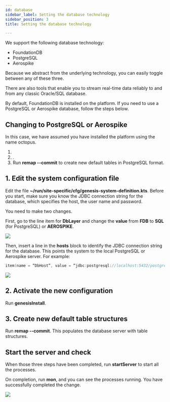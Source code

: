 ```yaml
---
id: database
sidebar_label: Setting the database technology
sidebar_position: 3
title: Setting the database technology

---
```

We support the following database technology:

* FoundationDB
* PostgreSQL
* Aerospike

Because we abstract from the underlying technology, you can easily toggle between any of these three.

There are also tools that enable you to stream real-time data reliably to and from any classic Oracle/SQL database.

<!--- ideally, link to DbtoGenesis here  --->

By default, FoundationDB is installed on the platform. If you need to use a PostgreSQL or Aerospike database, follow the steps below.

## Changing to PostgreSQL or Aerospike

In this case, we have assumed you have installed the platform using the name octopus.

1. 
2. .
3. Run **remap --commit** to create new default tables in PostgreSQL format.

## 1. Edit the system configuration file

Edit the file **\~/run/site-specific/cfg/genesis-system-definition.kts**. Before you start, make sure you know the JDBC connection string for the database, which specifies the host, the user name and password.

You need to make two changes.

First, go to the line item for **DbLayer** and change the **value** from **FDB** to **SQL** (for PostgreSQL) or **AEROSPIKE**.

![](/img/change-to-sql.png)

Then, insert a line in the **hosts** block to identify the JDBC connection string for the database. This points the system to the local PostgreSQL or Aerospike server. For example:

```kotlin
item(name = “DbHost”, value = “jdbc:postgresql://localhost:5432/postgres?user=postgres&password=Password5432”)
```

![](/img/jdbc-identifer-added.png)

## 2. Activate the new configuration

Run **genesisInstall**.

## 3. Create new default table structures

Run **remap --commit**. This populates the database server with table structures.

## Start the server and check

When those three steps have been completed, run **startServer** to start all the processes.

On completion, run **mon**, and you can see the processes running. You have successfully completed the change.

![](/img/mon-processes-running.png)